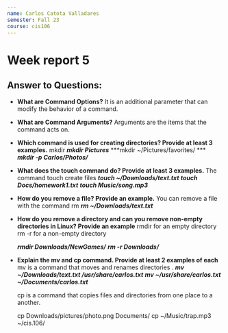 ```yaml
---
name: Carlos Catota Valladares
semester: Fall 23
course: cis106
---
```


# Week report 5

## Answer to Questions:


* **What are Command Options?**
  It is an additional parameter that can modify the behavior of a command.
* **What are Command Arguments?**
  Arguments are the items that the command acts on.
* **Which command is used for creating directories? Provide at least 3 examples.**
  mkdir
  ***mkdir Pictures***
  ***mkdir ~/Pictures/favorites/ ***
  ***mkdir -p Carlos/Photos/***

* **What does the touch command do? Provide at least 3 examples.**
  The command touch create files 
  ***touch ~/Downloads/text.txt***
  ***touch Docs/homework1.txt***
  ***touch Music/song.mp3***

* **How do you remove a file? Provide an example.**
  You can remove a file with the command rm 
  ***rm ~/Downloads/text.txt***

* **How do you remove a directory and can you remove non-empty directories in Linux? Provide an example**
  rmdir for an empty directory
  rm -r for a non-empty directory
  
  ***rmdir Downloads/NewGames/***
  ***rm -r Downloads/***

* **Explain the mv and cp command. Provide at least 2 examples of each**
  mv is a command that moves and renames directories .
  ***mv ~/Downloads/text.txt /usr/share/carlos.txt***
  ***mv ~/usr/share/carlos.txt ~/Documents/carlos.txt***

  cp is a command that copies files and directories from one place to a another.

  cp Downloads/pictures/photo.png Documents/
  cp ~/Music/trap.mp3 ~/cis.106/

  


